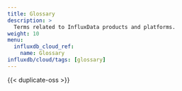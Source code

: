 ```yaml
---
title: Glossary
description: >
  Terms related to InfluxData products and platforms.
weight: 10
menu:
  influxdb_cloud_ref:
    name: Glossary
influxdb/cloud/tags: [glossary]
---
```


{{< duplicate-oss >}}
